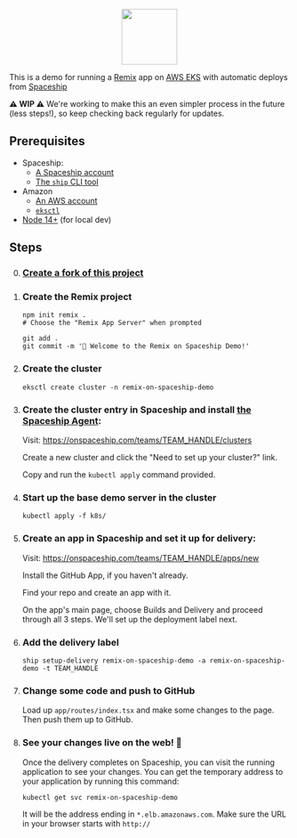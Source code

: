 <p align="center">
  <img src="https://static.onspaceship.com/FullColor.svg" width="100">
</p>

This is a demo for running a [Remix](https://remix.run/) app on [AWS EKS](https://aws.amazon.com/eks/) with automatic deploys from [Spaceship](https://spaceship.run/)

**⚠️ WIP ⚠️** We're working to make this an even simpler process in the future (less steps!), so keep checking back regularly for updates.

## Prerequisites

- Spaceship:
  - [A Spaceship account](https://onspaceship.com)
  - [The `ship` CLI tool](https://github.com/onspaceship/ship)
- Amazon
  - [An AWS account](https://aws.amazon.com/)
  - [`eksctl`](https://eksctl.io/introduction/#installation)
- [Node 14+](https://nodejs.dev/download/) (for local dev)

## Steps

0. ### [Create a fork of this project](https://github.com/onspaceship/remix-on-spaceship-demo/fork)

1. ### Create the Remix project

   ```
   npm init remix .
   # Choose the "Remix App Server" when prompted

   git add .
   git commit -m '🚀 Welcome to the Remix on Spaceship Demo!'
   ```

2. ### Create the cluster

   ```
   eksctl create cluster -n remix-on-spaceship-demo
   ```

3. ### Create the cluster entry in Spaceship and install [the Spaceship Agent](https://github.com/onspaceship/agent):

   Visit: https://onspaceship.com/teams/TEAM_HANDLE/clusters

   Create a new cluster and click the "Need to set up your cluster?" link.

   Copy and run the `kubectl apply` command provided.

4. ### Start up the base demo server in the cluster

   ```
   kubectl apply -f k8s/
   ```

5. ### Create an app in Spaceship and set it up for delivery:

   Visit: https://onspaceship.com/teams/TEAM_HANDLE/apps/new

   Install the GitHub App, if you haven't already.

   Find your repo and create an app with it.

   On the app's main page, choose Builds and Delivery and proceed through all 3 steps. We'll set up the deployment label next.

6. ### Add the delivery label

   ```
   ship setup-delivery remix-on-spaceship-demo -a remix-on-spaceship-demo -t TEAM_HANDLE
   ```

7. ### Change some code and push to GitHub

   Load up `app/routes/index.tsx` and make some changes to the page. Then push them up to GitHub.

8. ### See your changes live on the web! 🚀

   Once the delivery completes on Spaceship, you can visit the running application to see your changes. You can get the temporary address to your application by running this command:

   ```
   kubectl get svc remix-on-spaceship-demo
   ```

   It will be the address ending in `*.elb.amazonaws.com`. Make sure the URL in your browser starts with `http://`
